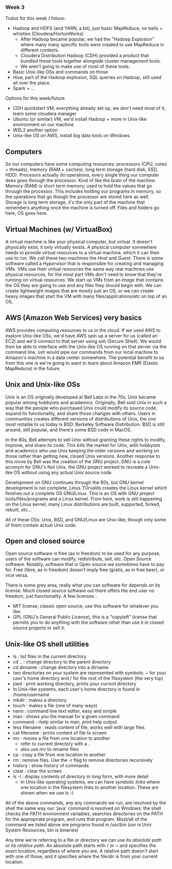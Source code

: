 ### Week 3

Todos for this week / future:
- Hadoop and HDFS (and YARN, a bit), just basic MapReduce, no bells + whistles (Cloudera/HortonWorks)
    - After Hadoop became popular, we had the "Hadoop Explosion" where many many specific tools were created to use MapReduce in different contexts.
    - Cloudera Distribution Hadoop (CDH) provided a product that bundled these tools together alongside cluster management tools.
    - We aren't going to make use of most of these tools.
- Basic Unix-like OSs and commands on those
- Hive, part of the Hadoop explosion, SQL queries on Hadoop, still used all over the place.
- Spark + ...

Options for this week/future
- CDH quickstart VM, everything already set up, we don't need most of it, learn some cloudera manager
- Ubuntu (or similar) VM, we'd install Hadoop + more in Unix-like environment on our machine
- WSL2 another option
- Unix-like OS on AWS, install big data tools on Windows.

## Computers
So our computers have some computing resources: processors (CPU, cores + threads), memory (RAM + caches), long term storage (hard disk, SSD, HDD).  Procesors actually do operations, every single thing our computer does goes through the processor.  Kind of like the brain of the machine.  Memory (RAM) is short term memory, used to hold the values that go through the processor.  This includes holding our programs in memory, so the operations that go though the processor are stored here as well.  Storage is long term storage, it's the only part of the machine that remembers anything once the machine is turned off.  Files and folders go here, OS goes here.

## Virtual Machines (w/ VirtualBox)
A virtual machine is like your physical computer, but virtual.  It doesn't physically exist, it only virtually exists.  A physical computer somewhere needs to provide virtual resources to a virtual machine, which it can then use to run.  We call these two machines the *Host* and *Guest*.  There is some software called a *Hypervisor* that is responsible for creating and managing VMs.  VMs use their virtual resources the same way real machines use physical resources, for the most part VMs don't need to know that they're running on virtual resources.  We start up VMs from an *image* that contains the OS they are going to use and any files they should begin with.  We can create lightweight images that are mostly just an OS, or we can create heavy images that start the VM with many files/applications/etc on top of an OS.  

## AWS (Amazon Web Services) very basics
AWS provides computing resources to us in the cloud.  If we used AWS to explore Unix-like OSs, we'd have AWS spin up a server for us (called an EC2) and we'd connect to that server using ssh (Secure SHell).  We would then be able to interface with the Unix-like OS running on that server via the command line, ssh would pipe our commands from our local machine to Amazon's machine in a data center somewhere.  The potential benefit to us from this one is we're going to want to learn about Amazon EMR (Elastic MapReduce) in the future.

## Unix and Unix-like OSs
Unix is an OS originally developed at Bell Labs in the 70s.  Unix became popular among hobbyists and academics.  Originally, Bell sold Unix in such a way that the peoiple who purchased Unix could modify its source code, expand its functionality, and share those changes with others.  Users in communities creates different versions of *distributions* of Unix, the one most notable to us today is BSD: Berkeley Software Distribution.  BSD is still around, still popular, and there's some BSD code in MacOS.

In the 80s, Bell attempts to sell Unix without granting these rights to modify, improve, and share its code.  This kills the market for Unix, with hobbyists and academics who use Unix keeping the older versions and working on those rather than getting new, closed Unix versions.  Another response to this move by Bell was the creation of the GNU project.  GNU is a cute acronym for GNU's Not Unix, the GNU project worked to recreate a Unix-like OS without using any actual Unix source code.

Development on GNU continues through the 80s, but GNU kernel development is not complete, Linus TOrvalds creates the Linux kernel which finishes out a complete OS GNU/Linux.  This is an OS with GNU project tools/files/programs and a Linux kernel.  From here, work is still happening on the Linux kernel, many Linux distributions are built, supported, forked, rebuilt, etc...

All of these OSs: Unix, BSD, and GNU/Linux are Unix-like, though only some of them contain actual Unix code.

## Open and closed source
Open source software is free (as in freedom) to be used for any purpose, users of the software can modify, redistribute, sell, etc.  Open Source software.  Notably, software that is Open source we sometimes have to pay for.  Free (libre, as in freedom) doesn't imply free (gratis, as in free beer), or vice versa.

There is some grey area, really what you can software for depends on its license.  Much closed source software out there offers the end user no freedom, just functionality.  A few licenses : 
- MIT license, classic open source, use this software for whatever you like.
- GPL (GNU's General Public License), this is a "copyleft" license that permits you to do anything with the software other than use it in closed source projects or sell it.

## Unix-like OS shell utilities

- ls : list files in the current directory
- cd .. : change directory to the parent directory
- cd dirname : change directory into a dirname
- two directories on your system are represented with symbols: ~ for your user's home directory and / for the root of the filesystem (the very top)
- pwd : print working directory, prints your current directory
- In Unix-like systems, each user's home directory is found in /home/username
- mkdir : makes a directory
- touch : makes a file (one of many ways)
- nano : command line text editor, easy and simple
- man <command> : shows you the manual for a given command
- command --help similar to man, print help output
- less filename : reads content of file, works well with large files
- cat filename : prints content of file to screen
- mv : moves a file from one location to another
  - refer to current directory with a .
  - also use mv to rename files
- cp : copy a file from one location to another
- rm : remove files.  Use the -r flag to remove directories recursively
- history : show history of commands
- clear : clear the screen
- ls -l : display contents of directory in long form, with more detail
  - In Unix-like operating systems, we can have *symbolic links* where one location in the filesystem links to another location. These are shown when we use ls -l.

All of the above commands, any any commands we run, are resolved by the shell the same way our 'java' command is resolved on Windows: the shell checks the PATH environment variables, searches directories on the PATH for the appropriate program, and runs that program.  Most/all of the command we listed above are programs found in /usr/bin (usr is Unix System Resources, bin is binaries)

Any time we're referring to a file or directory we can use its *absolute path* or its *relative path*.  An absolute path starts with / or ~ and specifies the exact location, regardless of where you are.  A relative path doesn't start with one of those, and it specifies where the file/dir is from your current location.